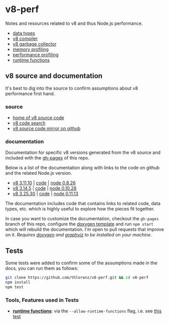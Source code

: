# v8-perf

Notes and resources related to v8 and thus Node.js performance.

- [data types](https://github.com/thlorenz/v8-perf/blob/master/data-types.md)
- [v8 compiler](https://github.com/thlorenz/v8-perf/blob/master/compiler.md)
- [v8 garbage collector](https://github.com/thlorenz/v8-perf/blob/master/gc.md)
- [memory profiling](https://github.com/thlorenz/v8-perf/blob/master/memory-profiling.md)
- [performance profiling](https://github.com/thlorenz/v8-perf/blob/master/performance-profiling.md)
- [runtime functions](https://github.com/thlorenz/v8-perf/blob/master/runtime-functions.md)

## v8 source and documentation

It's best to dig into the source to confirm assumptions about v8 performance first hand.

### source 

- [home of v8 source code](https://code.google.com/p/v8/)
- [v8 code search](https://code.google.com/p/v8/codesearch)
- [v8 source code mirror on github](https://github.com/v8/v8/)

### documentation

Documentation for specific v8 versions generated from the v8 source and included with the
[gh-pages](https://thlorenz.github.io/v8-perf/) of this repo.

Below is a list of the documentation along with links to the code on github and the related Node.js version.

- [v8 3.11.10](https://thlorenz.github.io/v8-perf/build/v8-3.11.10/html/) | [code](https://github.com/v8/v8/tree/3.11.10) | [node 0.8.26](https://github.com/joyent/node/tree/v0.8.26)
- [v8 3.14.5](https://thlorenz.github.io/v8-perf/build/v8-3.14.5/html/)   | [code](https://github.com/v8/v8/tree/3.14.5)  | [node 0.10.28](https://github.com/joyent/node/tree/v0.10.28)
- [v8 3.25.30](https://thlorenz.github.io/v8-perf/build/v8-3.25.30/html/) | [code](https://github.com/v8/v8/tree/3.25.30) | [node 0.11.13](https://github.com/joyent/node/tree/v0.11.13)

The documentation includes code that contains links to related code, data types, etc. which is highly useful to explore
how the pieces fit together.

In case you want to customize the documentation, checkout the `gh-pages` branch of this repo, configure the [doxygen
template](https://github.com/thlorenz/v8-perf/blob/gh-pages/build/template.doxygen) and run `npm start` which will
rebuild the documentation. I'm open to pull requests that improve on it. *Requires [doxygen](http://www.stack.nl/~dimitri/doxygen/download.html) and [graphviz](http://www.graphviz.org/Download..php) to be installed on your machine*.

## Tests

Some tests were added to confirm some of the assumptions made in the docs, you can run them as follows:

```sh
git clone https://github.com/thlorenz/v8-perf.git && cd v8-perf
npm install
npm test
```

### Tools, Features used in Tests

- [**runtime functions**](https://github.com/thlorenz/v8-perf/blob/master/runtime-functions.md): via the `--allow-runtime-functions`
  flag, i.e. see [this test](https://github.com/thlorenz/v8-perf/blob/master/test/fast-elements.js)
